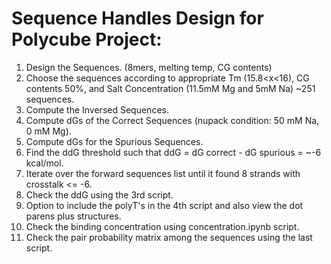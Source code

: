 # Sequence Handles Design for Polycube Project:
1. Design the Sequences. (8mers, melting temp, CG contents)
2. Choose the sequences according to appropriate Tm (15.8<x<16), CG contents 50%, and Salt Concentration (11.5mM Mg and 5mM Na) ~251 sequences.
3. Compute the Inversed Sequences.
4. Compute dGs of the Correct Sequences (nupack condition: 50 mM Na, 0 mM Mg).
5. Compute dGs for the Spurious Sequences.
6. Find the ddG threshold such that ddG = dG correct - dG spurious = ~-6 kcal/mol.
7. Iterate over the forward sequences list until it found 8 strands with crosstalk <= -6.
8. Check the ddG using the 3rd script.
9. Option to include the polyT's in the 4th script and also view the dot parens plus structures.
10. Check the binding concentration using concentration.ipynb script.
11. Check the pair probability matrix among the sequences using the last script.
